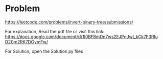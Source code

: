 # Problem

https://leetcode.com/problems/invert-binary-tree/submissions/

For explanation, Read the pdf file or visit this link:
https://docs.google.com/document/d/1I0BFBmDn7ws2EJPqJwI_kCk7F3RIuD20m2RK7DGymFw/

For Solution, open the Solution.py files